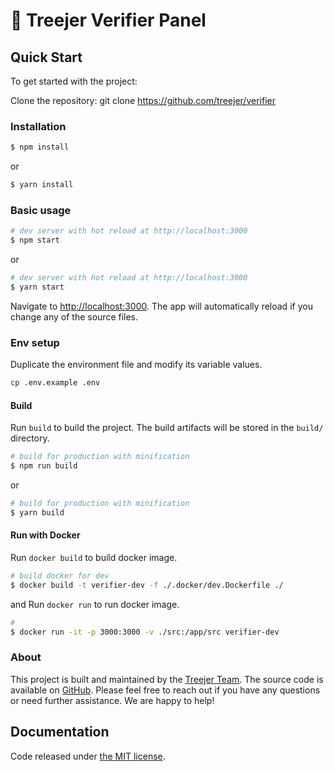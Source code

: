 # 🌳 Treejer Verifier Panel

## Quick Start
To get started with the project:

Clone the repository: git clone https://github.com/treejer/verifier

### Installation

``` bash
$ npm install
```

or

``` bash
$ yarn install
```

### Basic usage

``` bash
# dev server with hot reload at http://localhost:3000
$ npm start 
```

or 

``` bash
# dev server with hot reload at http://localhost:3000
$ yarn start
```

Navigate to [http://localhost:3000](http://localhost:3000). The app will automatically reload if you change any of the source files.

### Env setup
Duplicate the environment file and modify its variable values.
```bash
cp .env.example .env
```

#### Build

Run `build` to build the project. The build artifacts will be stored in the `build/` directory.

```bash
# build for production with minification
$ npm run build
```

or

```bash
# build for production with minification
$ yarn build
```

#### Run with Docker

Run `docker build` to build docker image.

```bash
# build docker for dev
$ docker build -t verifier-dev -f ./.docker/dev.Dockerfile ./
```

and Run `docker run` to run docker image.

```bash
# 
$ docker run -it -p 3000:3000 -v ./src:/app/src verifier-dev
```

### About

This project is built and maintained by the [Treejer Team](https://github.com/treejer). The source code is available on [GitHub]([https://github.com/treejer/verifier]).
Please feel free to reach out if you have any questions or need further assistance. We are happy to help!

## Documentation

Code released under [the MIT license](https://github.com/coreui/coreui-free-react-admin-template/blob/master/LICENSE).
